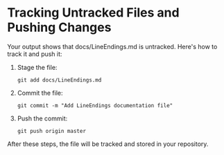 # Tracking Untracked Files and Pushing Changes

Your output shows that docs/LineEndings.md is untracked. Here's how to track it and push it:

1. Stage the file:

   ```
   git add docs/LineEndings.md
   ```

2. Commit the file:

   ```
   git commit -m "Add LineEndings documentation file"
   ```

3. Push the commit:
   ```
   git push origin master
   ```

After these steps, the file will be tracked and stored in your repository.
